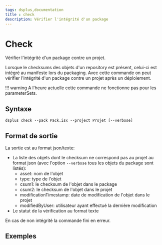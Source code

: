 ```yaml
---
tags: dsplus,documentation
title : check
description: Vérifier l'intégrité d'un package
---
```



# Check

Vérifier l'intégrité d'un package contre un projet.

Lorsque le checksums des objets d'un repository est présent, celui-ci est intégré au manifeste lors du packaging.
Avec cette commande on peut vérifier l'intégrité d'un package contre un projet après un déploiement.

!!! warning
    A l'heure actuelle cette commande ne fonctionne pas pour les parameterSets.


## Syntaxe

```
dsplus check --pack Pack.isx --project Projet [--verbose]
```



## Format de sortie

La sortie est au format json/texte:

* La liste des objets dont le checksum ne correspond pas au projet au format json (avec l'option `--verbose` tous les objets du package sont listés):
    * asset: nom de l'objet
    * type: type de l'objet
    * csum1: le checksum de l'objet dans le package
    * csum2: le checksum de l'objet dans le projet
    * modificationTimestamp: date de modification de l'objet dans le projet
    * modifiedByUser: utilisateur ayant effectué la dernière modification
* Le statut de la vérification au format texte

En cas de non intégrité la commande fini en erreur.

## Exemples

